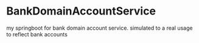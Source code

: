 # BankDomainAccountService
my springboot for bank domain account service. simulated to a real usage to reflect bank accounts
